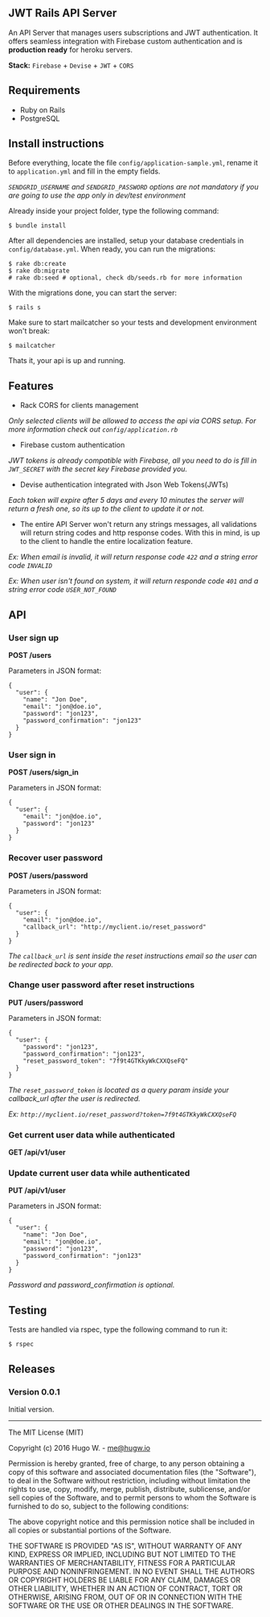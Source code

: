 ## JWT Rails API Server

An API Server that manages users subscriptions and JWT authentication. It offers seamless integration with Firebase custom authentication and is **production ready** for heroku servers.

**Stack:** `Firebase` + `Devise` + `JWT` + `CORS`

## Requirements

- Ruby on Rails
- PostgreSQL

## Install instructions

Before everything, locate the file `config/application-sample.yml`, rename it to `application.yml` and fill in the empty fields.

*`SENDGRID_USERNAME` and `SENDGRID_PASSWORD` options are not mandatory if you are going to use the app only in dev/test environment*

Already inside your project folder, type the following command:

```
$ bundle install
```

After all dependencies are installed, setup your database credentials in `config/database.yml`.
When ready, you can run the migrations:

```
$ rake db:create
$ rake db:migrate
# rake db:seed # optional, check db/seeds.rb for more information
```

With the migrations done, you can start the server:

```
$ rails s
```

Make sure to start mailcatcher so your tests and development environment won't break:

```
$ mailcatcher
```

Thats it, your api is up and running.

## Features

- Rack CORS for clients management

*Only selected clients will be allowed to access the api via CORS setup. For more information check out `config/application.rb`*

- Firebase custom authentication

*JWT tokens is already compatible with Firebase, all you need to do is fill in `JWT_SECRET` with the secret key Firebase provided you.*

- Devise authentication integrated with Json Web Tokens(JWTs)

*Each token will expire after 5 days and every 10 minutes the server will return a fresh one, so its up to the client to update it or not.*

- The entire API Server won't return any strings messages, all validations will return string codes and http response codes. With this in mind, is up to the client to handle the entire localization feature.

*Ex: When email is invalid, it will return response code `422` and a string error code `INVALID`*

*Ex: When user isn't found on system, it will return responde code `401` and a string error code `USER_NOT_FOUND`*

## API

### User sign up

**POST /users**

Parameters in JSON format:

```
{
  "user": {
    "name": "Jon Doe",
    "email": "jon@doe.io",
    "password": "jon123",
    "password_confirmation": "jon123"
  }
}
```

### User sign in

**POST /users/sign_in**

Parameters in JSON format:

```
{
  "user": {
    "email": "jon@doe.io",
    "password": "jon123"
  }
}
```

### Recover user password

**POST /users/password**

Parameters in JSON format:

```
{
  "user": {
    "email": "jon@doe.io",
    "callback_url": "http://myclient.io/reset_password"
  }
}
```

*The `callback_url` is sent inside the reset instructions email so the user can be redirected back to your app.*

### Change user password after reset instructions

**PUT /users/password**

Parameters in JSON format:

```
{
  "user": {
    "password": "jon123",
    "password_confirmation": "jon123",
    "reset_password_token": "7f9t4GTKkyWkCXXQseFQ"
  }
}
```

*The `reset_password_token` is located as a query param inside your callback_url after the user is redirected.*

*Ex: `http://myclient.io/reset_password?token=7f9t4GTKkyWkCXXQseFQ`*

### Get current user data while authenticated

**GET /api/v1/user**

### Update current user data while authenticated

**PUT /api/v1/user**

Parameters in JSON format:

```
{
  "user": {
    "name": "Jon Doe",
    "email": "jon@doe.io",
    "password": "jon123",
    "password_confirmation": "jon123"
  }
}
```

*Password and password_confirmation is optional.*

## Testing

Tests are handled via rspec, type the following command to run it:

```
$ rspec
```

## Releases

### Version 0.0.1

Initial version.

***

The MIT License (MIT)

Copyright (c) 2016 Hugo W. - me@hugw.io

Permission is hereby granted, free of charge, to any person obtaining a copy
of this software and associated documentation files (the "Software"), to deal
in the Software without restriction, including without limitation the rights
to use, copy, modify, merge, publish, distribute, sublicense, and/or sell
copies of the Software, and to permit persons to whom the Software is
furnished to do so, subject to the following conditions:

The above copyright notice and this permission notice shall be included in
all copies or substantial portions of the Software.

THE SOFTWARE IS PROVIDED "AS IS", WITHOUT WARRANTY OF ANY KIND, EXPRESS OR
IMPLIED, INCLUDING BUT NOT LIMITED TO THE WARRANTIES OF MERCHANTABILITY,
FITNESS FOR A PARTICULAR PURPOSE AND NONINFRINGEMENT. IN NO EVENT SHALL THE
AUTHORS OR COPYRIGHT HOLDERS BE LIABLE FOR ANY CLAIM, DAMAGES OR OTHER
LIABILITY, WHETHER IN AN ACTION OF CONTRACT, TORT OR OTHERWISE, ARISING FROM,
OUT OF OR IN CONNECTION WITH THE SOFTWARE OR THE USE OR OTHER DEALINGS IN
THE SOFTWARE.
